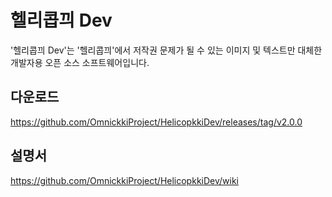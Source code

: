 # 헬리콥끠 Dev
'헬리콥끠 Dev'는 '헬리콥끠'에서 저작권 문제가 될 수 있는 이미지 및 텍스트만 대체한 개발자용 오픈 소스 소프트웨어입니다.

## 다운로드
https://github.com/OmnickkiProject/HelicopkkiDev/releases/tag/v2.0.0

## 설명서
https://github.com/OmnickkiProject/HelicopkkiDev/wiki
